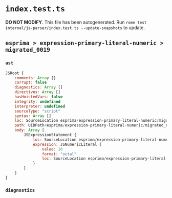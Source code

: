 # `index.test.ts`

**DO NOT MODIFY**. This file has been autogenerated. Run `rome test internal/js-parser/index.test.ts --update-snapshots` to update.

## `esprima > expression-primary-literal-numeric > migrated_0019`

### `ast`

```javascript
JSRoot {
	comments: Array []
	corrupt: false
	diagnostics: Array []
	directives: Array []
	hasHoistedVars: false
	integrity: undefined
	interpreter: undefined
	sourceType: "script"
	syntax: Array []
	loc: SourceLocation esprima/expression-primary-literal-numeric/migrated_0019/input.js 1:0-1:3
	path: UIDPath<esprima/expression-primary-literal-numeric/migrated_0019/input.js>
	body: Array [
		JSExpressionStatement {
			loc: SourceLocation esprima/expression-primary-literal-numeric/migrated_0019/input.js 1:0-1:3
			expression: JSNumericLiteral {
				value: 10
				format: "octal"
				loc: SourceLocation esprima/expression-primary-literal-numeric/migrated_0019/input.js 1:0-1:3
			}
		}
	]
}
```

### `diagnostics`

```

```
